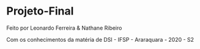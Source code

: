 # Projeto-Final
Feito por Leonardo Ferreira & Nathane Ribeiro

Com os conhecimentos da matéria de DSI - IFSP - Araraquara - 2020 - S2